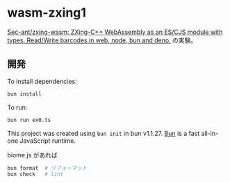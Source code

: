 # wasm-zxing1

[Sec-ant/zxing-wasm: ZXing-C++ WebAssembly as an ES/CJS module with types. Read/Write barcodes in web, node, bun and deno.](https://github.com/Sec-ant/zxing-wasm) の実験。

## 開発

To install dependencies:

```bash
bun install
```

To run:

```bash
bun run ex0.ts
```

This project was created using `bun init` in bun v1.1.27. [Bun](https://bun.sh) is a fast all-in-one JavaScript runtime.

biome.js があれば

```bash
bun format  # リフォーマット
bun check   # lint
```

